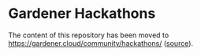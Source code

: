 # Gardener Hackathons

The content of this repository has been moved to https://gardener.cloud/community/hackathons/ ([source](https://github.com/gardener/documentation/blob/master/website/community/hackathons/)).
